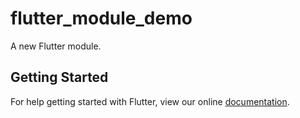 # flutter_module_demo

A new Flutter module.

## Getting Started

For help getting started with Flutter, view our online
[documentation](https://flutter.dev/).
